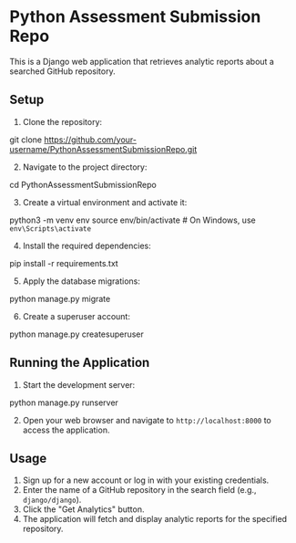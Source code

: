 # Python Assessment Submission Repo

This is a Django web application that retrieves analytic reports about a searched GitHub repository.

## Setup

1. Clone the repository:

git clone https://github.com/your-username/PythonAssessmentSubmissionRepo.git


2. Navigate to the project directory:

cd PythonAssessmentSubmissionRepo


3. Create a virtual environment and activate it:

python3 -m venv env
source env/bin/activate  # On Windows, use `env\Scripts\activate`


4. Install the required dependencies:

pip install -r requirements.txt


5. Apply the database migrations:

python manage.py migrate


6. Create a superuser account:

python manage.py createsuperuser


## Running the Application

1. Start the development server:

python manage.py runserver


2. Open your web browser and navigate to `http://localhost:8000` to access the application.

## Usage

1. Sign up for a new account or log in with your existing credentials.
2. Enter the name of a GitHub repository in the search field (e.g., `django/django`).
3. Click the "Get Analytics" button.
4. The application will fetch and display analytic reports for the specified repository.
